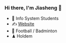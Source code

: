 ### Hi there, I'm Jiasheng 👋

<!--
**lennonzhang/lennonzhang** is a ✨ _special_ ✨ repository because its `README.md` (this file) appears on your GitHub profile.

Here are some ideas to get you started:

- 🔭 I’m currently working on ...
- 🌱 I’m currently learning ...
- 👯 I’m looking to collaborate on ...
- 🤔 I’m looking for help with ...
- 💬 Ask me about ...
- 📫 How to reach me: ...
- 😄 Pronouns: ...
- ⚡ Fun fact: ...
- ⚡ Python/.
-->
- 🍻 Info System Students
- ✍️ [Website](lennonzhang.github.io/)
- 🏃 Football / Badminton
- ♟ Holdem
